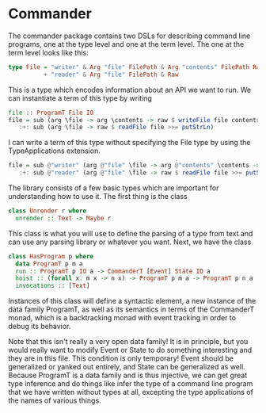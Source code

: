 # Commander

The commander package contains two DSLs for describing command line programs, 
one at the type level and one at the term level. The one at the term level looks 
like this:

```haskell
type File = "writer" & Arg "file" FilePath & Arg "contents" FilePath Raw
          + "reader" & Arg "file" FilePath & Raw
```

This is a type which encodes information about an API we want to run. We can
instantiate a term of this type by writing

```haskell
file :: ProgramT File IO
file = sub (arg \file -> arg \contents -> raw $ writeFile file contents) 
   :+: sub (arg \file -> raw $ readFile file >>= putStrLn)
```

I can write a term of this type without specifying the File type by using the
TypeApplications extension.

```haskell
file = sub @"writer" (arg @"file" \file -> arg @"contents" \contents -> raw $ writeFile file contents)
   :+: sub @"reader" (arg @"file" \file -> raw $ readFile file >>= putStrLn)
```

The library consists of a few basic types which are important for understanding
how to use it. The first thing is the class

```haskell
class Unrender r where
  unrender :: Text -> Maybe r
```

This class is what you will use to define the parsing of a type from text and
can use any parsing library or whatever you want. Next, we have the class

```haskell
class HasProgram p where
  data ProgramT p m a
  run :: ProgramT p IO a -> CommanderT [Event] State IO a
  hoist :: (forall x. m x -> n x) -> ProgramT p m a -> ProgramT p n a
  invocations :: [Text]
```

Instances of this class will define a syntactic element, a new instance of the
data family ProgramT, as well as its semantics in terms of the CommanderT monad,
which is a backtracking monad with event tracking in order to debug its behavior.

Note that this isn't really a very open data family! It is in principle, but you
would really want to modify Event or State to do something interesting and they
are in this file. This condition is only temporary! Event should be generalized 
or yanked out entirely, and State can be generalized as well. Because ProgramT
is a data family and is thus injective, we can get great type inference and do
things like infer the type of a command line program that we have written without
types at all, excepting the type applications of the names of various things.

